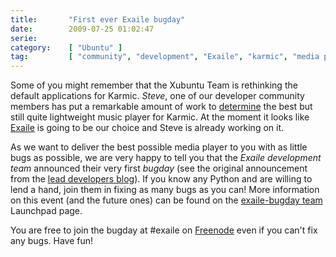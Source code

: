 ```yaml
---
title:       "First ever Exaile bugday"
date:        2009-07-25 01:02:47
serie:       
category:    [ "Ubuntu" ]
tag:         [ "community", "development", "Exaile", "karmic", "media player" ]
---
```


Some of you might remember that the Xubuntu Team is rethinking the default applications for Karmic. *Steve*, one of our developer community members has put a remarkable amount of work to [determine](https://wiki.ubuntu.com/Xubuntu/Specifications/Karmic/DefaultMusicPlayer) the best but still quite lightweight music player for Karmic. At the moment it looks like [Exaile](http://www.exaile.org/) is going to be our choice and Steve is already working on it.

As we want to deliver the best possible media player to you with as little bugs as possible, we are very happy to tell you that the *Exaile development team* announced their very first *bugday* (see the original announcement from the [lead developers blog](http://vimtips.org/2009/07/24/exailes-very-first-bugday-event/)). If you know any Python and are willing to lend a hand, join them in fixing as many bugs as you can! More information on this event (and the future ones) can be found on the [exaile-bugday team](https://launchpad.net/~exaile-bugday) Launchpad page.

You are free to join the bugday at #exaile on [Freenode](http://freenode.net/) even if you can't fix any bugs. Have fun!
